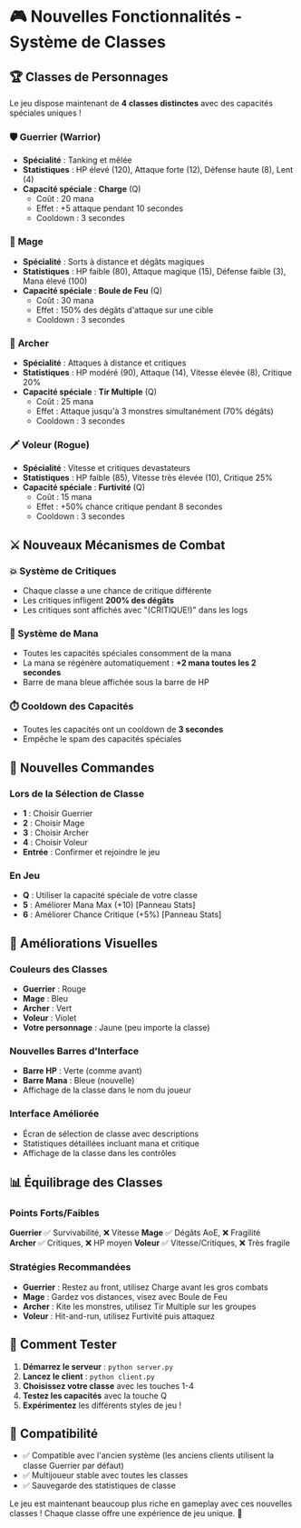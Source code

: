 # 🎮 Nouvelles Fonctionnalités - Système de Classes

## 🏆 Classes de Personnages

Le jeu dispose maintenant de **4 classes distinctes** avec des capacités spéciales uniques !

### 🛡️ **Guerrier (Warrior)**
- **Spécialité** : Tanking et mêlée
- **Statistiques** : HP élevé (120), Attaque forte (12), Défense haute (8), Lent (4)
- **Capacité spéciale** : **Charge** (Q)
  - Coût : 20 mana
  - Effet : +5 attaque pendant 10 secondes
  - Cooldown : 3 secondes

### 🧙 **Mage**
- **Spécialité** : Sorts à distance et dégâts magiques
- **Statistiques** : HP faible (80), Attaque magique (15), Défense faible (3), Mana élevé (100)
- **Capacité spéciale** : **Boule de Feu** (Q)
  - Coût : 30 mana
  - Effet : 150% des dégâts d'attaque sur une cible
  - Cooldown : 3 secondes

### 🏹 **Archer**
- **Spécialité** : Attaques à distance et critiques
- **Statistiques** : HP modéré (90), Attaque (14), Vitesse élevée (8), Critique 20%
- **Capacité spéciale** : **Tir Multiple** (Q)
  - Coût : 25 mana
  - Effet : Attaque jusqu'à 3 monstres simultanément (70% dégâts)
  - Cooldown : 3 secondes

### 🗡️ **Voleur (Rogue)**
- **Spécialité** : Vitesse et critiques devastateurs
- **Statistiques** : HP faible (85), Vitesse très élevée (10), Critique 25%
- **Capacité spéciale** : **Furtivité** (Q)
  - Coût : 15 mana
  - Effet : +50% chance critique pendant 8 secondes
  - Cooldown : 3 secondes

## ⚔️ Nouveaux Mécanismes de Combat

### 💥 Système de Critiques
- Chaque classe a une chance de critique différente
- Les critiques infligent **200% des dégâts**
- Les critiques sont affichés avec "(CRITIQUE!)" dans les logs

### 🔮 Système de Mana
- Toutes les capacités spéciales consomment de la mana
- La mana se régénère automatiquement : **+2 mana toutes les 2 secondes**
- Barre de mana bleue affichée sous la barre de HP

### ⏱️ Cooldown des Capacités
- Toutes les capacités ont un cooldown de **3 secondes**
- Empêche le spam des capacités spéciales

## 🎯 Nouvelles Commandes

### Lors de la Sélection de Classe
- **1** : Choisir Guerrier
- **2** : Choisir Mage  
- **3** : Choisir Archer
- **4** : Choisir Voleur
- **Entrée** : Confirmer et rejoindre le jeu

### En Jeu
- **Q** : Utiliser la capacité spéciale de votre classe
- **5** : Améliorer Mana Max (+10) [Panneau Stats]
- **6** : Améliorer Chance Critique (+5%) [Panneau Stats]

## 🎨 Améliorations Visuelles

### Couleurs des Classes
- **Guerrier** : Rouge
- **Mage** : Bleu
- **Archer** : Vert
- **Voleur** : Violet
- **Votre personnage** : Jaune (peu importe la classe)

### Nouvelles Barres d'Interface
- **Barre HP** : Verte (comme avant)
- **Barre Mana** : Bleue (nouvelle)
- Affichage de la classe dans le nom du joueur

### Interface Améliorée
- Écran de sélection de classe avec descriptions
- Statistiques détaillées incluant mana et critique
- Affichage de la classe dans les contrôles

## 📊 Équilibrage des Classes

### Points Forts/Faibles

**Guerrier** ✅ Survivabilité, ❌ Vitesse
**Mage** ✅ Dégâts AoE, ❌ Fragilité  
**Archer** ✅ Critiques, ❌ HP moyen
**Voleur** ✅ Vitesse/Critiques, ❌ Très fragile

### Stratégies Recommandées

- **Guerrier** : Restez au front, utilisez Charge avant les gros combats
- **Mage** : Gardez vos distances, visez avec Boule de Feu
- **Archer** : Kite les monstres, utilisez Tir Multiple sur les groupes
- **Voleur** : Hit-and-run, utilisez Furtivité puis attaquez

## 🚀 Comment Tester

1. **Démarrez le serveur** : `python server.py`
2. **Lancez le client** : `python client.py`
3. **Choisissez votre classe** avec les touches 1-4
4. **Testez les capacités** avec la touche Q
5. **Expérimentez** les différents styles de jeu !

## 🔄 Compatibilité

- ✅ Compatible avec l'ancien système (les anciens clients utilisent la classe Guerrier par défaut)
- ✅ Multijoueur stable avec toutes les classes
- ✅ Sauvegarde des statistiques de classe

Le jeu est maintenant beaucoup plus riche en gameplay avec ces nouvelles classes ! Chaque classe offre une expérience de jeu unique. 🎉
